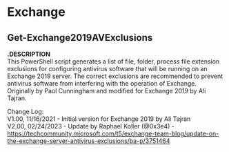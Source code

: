 # Exchange

## Get-Exchange2019AVExclusions
**.DESCRIPTION**  
This PowerShell script generates a list of file, folder, process file extension exclusions for configuring antivirus software that will be running on an Exchange 2019 server. The correct exclusions are recommended to prevent antivirus software from interfering with the operation of Exchange.  
Originally by Paul Cunningham and modified for Exchange 2019 by Ali Tajran.

Change Log:  
V1.00, 11/16/2021 - Initial version for Exchange 2019 by Ali Tajran  
V2.00, 02/24/2023 - Update by Raphael Koller (@0x3e4) - https://techcommunity.microsoft.com/t5/exchange-team-blog/update-on-the-exchange-server-antivirus-exclusions/ba-p/3751464

